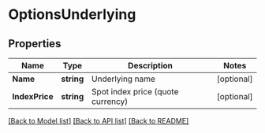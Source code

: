 # OptionsUnderlying

## Properties

Name | Type | Description | Notes
------------ | ------------- | ------------- | -------------
**Name** | **string** | Underlying name | [optional] 
**IndexPrice** | **string** | Spot index price (quote currency) | [optional] 

[[Back to Model list]](../README.md#documentation-for-models) [[Back to API list]](../README.md#documentation-for-api-endpoints) [[Back to README]](../README.md)


